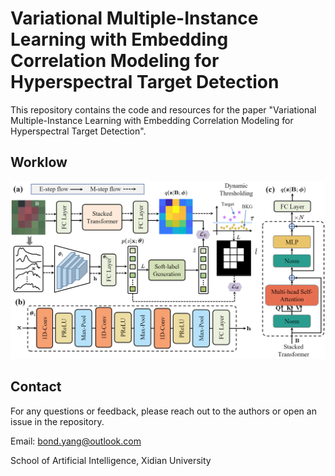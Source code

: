 # Variational Multiple-Instance Learning with Embedding Correlation Modeling for Hyperspectral Target Detection

This repository contains the code and resources for the paper "Variational Multiple-Instance Learning with Embedding Correlation Modeling for Hyperspectral Target Detection".

## Worklow
![Image](https://github.com/BoYangXDU/VMIL-ECM/blob/main/workflow.png)


## Contact
For any questions or feedback, please reach out to the authors or open an issue in the repository.

Email: bond.yang@outlook.com

School of Artificial Intelligence, Xidian University
